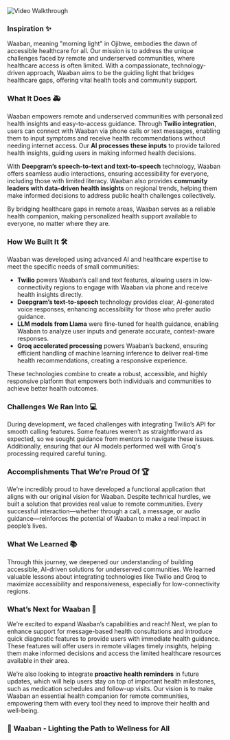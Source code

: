 <img src="/frontend/public/assets/video/demo.gif" alt="Video Walkthrough">

### **Inspiration** ✨  
Waaban, meaning "morning light" in Ojibwe, embodies the dawn of accessible healthcare for all. Our mission is to address the unique challenges faced by remote and underserved communities, where healthcare access is often limited. With a compassionate, technology-driven approach, Waaban aims to be the guiding light that bridges healthcare gaps, offering vital health tools and community support.

### **What It Does** 🚑  
Waaban empowers remote and underserved communities with personalized health insights and easy-to-access guidance. Through **Twilio integration**, users can connect with Waaban via phone calls or text messages, enabling them to input symptoms and receive health recommendations without needing internet access. Our **AI processes these inputs** to provide tailored health insights, guiding users in making informed health decisions.

With **Deepgram’s speech-to-text and text-to-speech** technology, Waaban offers seamless audio interactions, ensuring accessibility for everyone, including those with limited literacy. Waaban also provides **community leaders with data-driven health insights** on regional trends, helping them make informed decisions to address public health challenges collectively.

By bridging healthcare gaps in remote areas, Waaban serves as a reliable health companion, making personalized health support available to everyone, no matter where they are.

### **How We Built It** 🛠️  
Waaban was developed using advanced AI and healthcare expertise to meet the specific needs of small communities:
- **Twilio** powers Waaban’s call and text features, allowing users in low-connectivity regions to engage with Waaban via phone and receive health insights directly.
- **Deepgram’s text-to-speech** technology provides clear, AI-generated voice responses, enhancing accessibility for those who prefer audio guidance.
- **LLM models from Llama** were fine-tuned for health guidance, enabling Waaban to analyze user inputs and generate accurate, context-aware responses.
- **Groq accelerated processing** powers Waaban’s backend, ensuring efficient handling of machine learning inference to deliver real-time health recommendations, creating a responsive experience.

These technologies combine to create a robust, accessible, and highly responsive platform that empowers both individuals and communities to achieve better health outcomes. 

### **Challenges We Ran Into** 💻  
During development, we faced challenges with integrating Twilio’s API for smooth calling features. Some features weren’t as straightforward as expected, so we sought guidance from mentors to navigate these issues. Additionally, ensuring that our AI models performed well with Groq's processing required careful tuning.

### **Accomplishments That We’re Proud Of** 🏆  
We’re incredibly proud to have developed a functional application that aligns with our original vision for Waaban. Despite technical hurdles, we built a solution that provides real value to remote communities. Every successful interaction—whether through a call, a message, or audio guidance—reinforces the potential of Waaban to make a real impact in people’s lives.

### **What We Learned** 📚  
Through this journey, we deepened our understanding of building accessible, AI-driven solutions for underserved communities. We learned valuable lessons about integrating technologies like Twilio and Groq to maximize accessibility and responsiveness, especially for low-connectivity regions.

### **What’s Next for Waaban** 🚀  
We’re excited to expand Waaban’s capabilities and reach! Next, we plan to enhance support for message-based health consultations and introduce quick diagnostic features to provide users with immediate health guidance. These features will offer users in remote villages timely insights, helping them make informed decisions and access the limited healthcare resources available in their area. 

We’re also looking to integrate **proactive health reminders** in future updates, which will help users stay on top of important health milestones, such as medication schedules and follow-up visits. Our vision is to make Waaban an essential health companion for remote communities, empowering them with every tool they need to improve their health and well-being.

### 🌄 **Waaban - Lighting the Path to Wellness for All**
